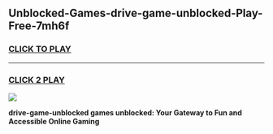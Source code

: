 
## Unblocked-Games-drive-game-unblocked-Play-Free-7mh6f
<h3>
<a href="https://premium76.site?title=drive-game-unblocked&ref=23A">CLICK TO PLAY</a></h3>
<hr>

<h3>
<a href="https://premium76.site?title=drive-game-unblocked&ref=23A">CLICK 2 PLAY</a>
  
</h3>

<a href="https://premium76.site?title=drive-game-unblocked&ref=23A"><img src="https://clearcache.store/games.png"></a>


**drive-game-unblocked games unblocked: Your Gateway to Fun and Accessible Online Gaming**
